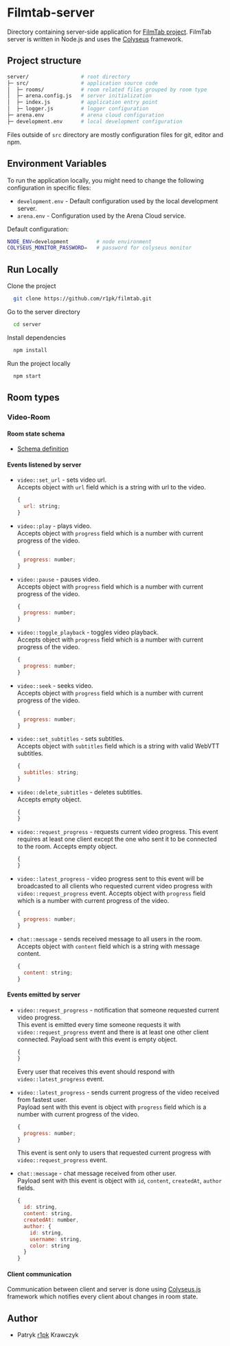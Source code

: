 # Filmtab-server

Directory containing server-side application for [FilmTab project](https://github.com/r1pk/filmtab). FilmTab server is written in Node.js and uses the [Colyseus](https://colyseus.io/) framework.

## Project structure

```bash
server/                 # root directory
├─ src/                 # application source code
│  ├─ rooms/            # room related files grouped by room type
│  ├─ arena.config.js   # server initialization
│  ├─ index.js          # application entry point
│  ├─ logger.js         # logger configuration
├─ arena.env            # arena cloud configuration
├─ development.env      # local development configuration
```

Files outside of `src` directory are mostly configuration files for git, editor and npm.

## Environment Variables

To run the application locally, you might need to change the following configuration in specific files:

- `development.env` - Default configuration used by the local development server.
- `arena.env` - Configuration used by the Arena Cloud service.

Default configuration:

```bash
NODE_ENV=development         # node environment
COLYSEUS_MONITOR_PASSWORD=   # password for colyseus monitor
```

## Run Locally

Clone the project

```bash
  git clone https://github.com/r1pk/filmtab.git
```

Go to the server directory

```bash
  cd server
```

Install dependencies

```bash
  npm install
```

Run the project locally

```bash
  npm start
```

## Room types

### Video-Room

#### Room state schema

- [Schema definition](./src/rooms/video-room/schemas/RoomState.js)

#### Events listened by server

- `video::set_url` - sets video url.  
  Accepts object with `url` field which is a string with url to the video.

  ```javascript
  {
    url: string;
  }
  ```

- `video::play` - plays video.  
  Accepts object with `progress` field which is a number with current progress of the video.

  ```javascript
  {
    progress: number;
  }
  ```

- `video::pause` - pauses video.  
  Accepts object with `progress` field which is a number with current progress of the video.

  ```javascript
  {
    progress: number;
  }
  ```

- `video::toggle_playback` - toggles video playback.  
  Accepts object with `progress` field which is a number with current progress of the video.

  ```javascript
  {
    progress: number;
  }
  ```

- `video::seek` - seeks video.  
  Accepts object with `progress` field which is a number with current progress of the video.

  ```javascript
  {
    progress: number;
  }
  ```

- `video::set_subtitles` - sets subtitles.  
  Accepts object with `subtitles` field which is a string with valid WebVTT subtitles.

  ```javascript
  {
    subtitles: string;
  }
  ```

- `video::delete_subtitles` - deletes subtitles.  
  Accepts empty object.

  ```javascript
  {
  }
  ```

- `video::request_progress` - requests current video progress. This event requires at least one client except the one who sent it to be connected to the room.
  Accepts empty object.

  ```javascript
  {
  }
  ```

- `video::latest_progress` - video progress sent to this event will be broadcasted to all clients who requested current video progress with `video::request_progress` event.
  Accepts object with `progress` field which is a number with current progress of the video.

  ```javascript
  {
    progress: number;
  }
  ```

- `chat::message` - sends received message to all users in the room.  
  Accepts object with `content` field which is a string with message content.

  ```javascript
  {
    content: string;
  }
  ```

#### Events emitted by server

- `video::request_progress` - notification that someone requested current video progress.  
  This event is emitted every time someone requests it with `video::request_progress` event and there is at least one other client connected.
  Payload sent with this event is empty object.

  ```javascript
  {
  }
  ```

  Every user that receives this event should respond with `video::latest_progress` event.

- `video::latest_progress` - sends current progress of the video received from fastest user.  
  Payload sent with this event is object with `progress` field which is a number with current progress of the video.

  ```javascript
  {
    progress: number;
  }
  ```

  This event is sent only to users that requested current progress with `video::request_progress` event.

- `chat::message` - chat message received from other user.  
  Payload sent with this event is object with `id`, `content`, `createdAt`, `author` fields.

  ```javascript
  {
    id: string,
    content: string,
    createdAt: number,
    author: {
      id: string,
      username: string,
      color: string
    }
  }
  ```

#### Client communication

Communication between client and server is done using [Colyseus.js](https://www.colyseus.io/) framework which notifies every client about changes in room state.

## Author

- Patryk [r1pk](https://github.com/r1pk) Krawczyk
